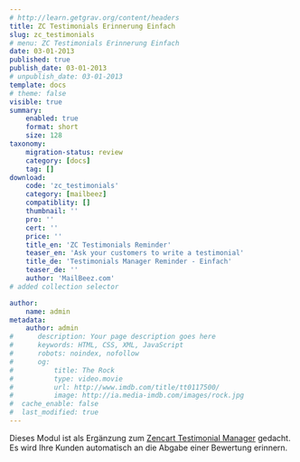 ```yaml
---
# http://learn.getgrav.org/content/headers
title: ZC Testimonials Erinnerung Einfach
slug: zc_testimonials
# menu: ZC Testimonials Erinnerung Einfach
date: 03-01-2013
published: true
publish_date: 03-01-2013
# unpublish_date: 03-01-2013
template: docs
# theme: false
visible: true
summary:
    enabled: true
    format: short
    size: 128
taxonomy:
    migration-status: review
    category: [docs]
    tag: []
download:
    code: 'zc_testimonials'
    category: [mailbeez]
    compatiblity: []
    thumbnail: ''
    pro: ''
    cert: ''
    price: ''
    title_en: 'ZC Testimonials Reminder'
    teaser_en: 'Ask your customers to write a testimonial'
    title_de: 'Testimonials Manager Reminder - Einfach'
    teaser_de: ''
    author: 'MailBeez.com'
# added collection selector

author:
    name: admin
metadata:
    author: admin
#      description: Your page description goes here
#      keywords: HTML, CSS, XML, JavaScript
#      robots: noindex, nofollow
#      og:
#          title: The Rock
#          type: video.movie
#          url: http://www.imdb.com/title/tt0117500/
#          image: http://ia.media-imdb.com/images/rock.jpg
#  cache_enable: false
#  last_modified: true
---
```


Dieses Modul ist als Ergänzung zum [Zencart Testimonial Manager](http://www.zen-cart.com/downloads.php?do=file&id=299) gedacht. Es wird Ihre Kunden automatisch an die Abgabe einer Bewertung erinnern.
